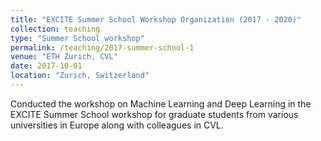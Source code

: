 ```yaml
---
title: "EXCITE Summer School Workshop Organization (2017 - 2020)"
collection: teaching
type: "Summer School workshop"
permalink: /teaching/2017-summer-school-1
venue: "ETH Zurich, CVL"
date: 2017-10-01
location: "Zurich, Switzerland"
---
```


Conducted the workshop on Machine Learning and Deep Learning in the EXCITE Summer School workshop for graduate students from various universities in Europe along with colleagues in CVL.
